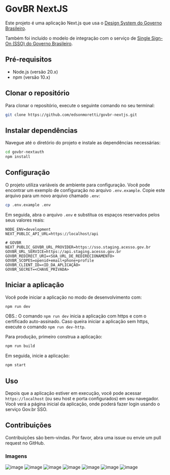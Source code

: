 # GovBR NextJS

Este projeto é uma aplicação Next.js que usa o [Design System do Governo Brasileiro](https://gov.br/ds).

Também foi incluído o modelo de integração com o serviço de [Single Sign-On (SSO) do Governo Brasileiro](https://acesso.gov.br/roteiro-tecnico/).


## Pré-requisitos

- Node.js (versão 20.x)
- npm (versão 10.x)

## Clonar o repositório

Para clonar o repositório, execute o seguinte comando no seu terminal:

```bash
git clone https://github.com/edsonmoretti/govbr-nextjs.git
```

## Instalar dependências

Navegue até o diretório do projeto e instale as dependências necessárias:

```bash
cd govbr-nextauth
npm install
```

## Configuração

O projeto utiliza variáveis de ambiente para configuração. Você pode encontrar um exemplo de configuração no arquivo `.env.example`. Copie este arquivo para um novo arquivo chamado `.env`:

```bash
cp .env.example .env
```

Em seguida, abra o arquivo `.env` e substitua os espaços reservados pelos seus valores reais:

```dotenv
NODE_ENV=development
NEXT_PUBLIC_API_URL=https://localhost/api

# GOVBR
NEXT_PUBLIC_GOVBR_URL_PROVIDER=https://sso.staging.acesso.gov.br
GOVBR_URL_SERVICE=https://api.staging.acesso.gov.br
GOVBR_REDIRECT_URI=<SUA_URL_DE_REDIRECIONAMENTO>
GOVBR_SCOPES=openid+email+phone+profile
GOVBR_CLIENT_ID=<ID_DA_APLICAÇÃO>
GOVBR_SECRET=<CHAVE_PRIVADA>
```

## Iniciar a aplicação

Você pode iniciar a aplicação no modo de desenvolvimento com:

```bash
npm run dev
```
OBS.: O comando `npm run dev` inicia a aplicação com https e com o certificado auto-assinado. Caso queira iniciar a aplicação sem https, execute o comando `npm run dev-http`.

Para produção, primeiro construa a aplicação:

```bash
npm run build
```

Em seguida, inicie a aplicação:

```bash
npm start
```

## Uso

Depois que a aplicação estiver em execução, você pode acessar `https://localhost` (ou seu host e porta configurados) em seu navegador. Você verá a página inicial da aplicação, onde poderá fazer login usando o serviço Gov.br SSO.

## Contribuições

Contribuições são bem-vindas. Por favor, abra uma issue ou envie um pull request no GitHub.

### Imagens
![image](https://github.com/edsonmoretti/govbr-nextjs/assets/7455473/fcf81a7c-99e4-44c6-8657-6a30d457110c)
![image](https://github.com/edsonmoretti/govbr-nextjs/assets/7455473/e6d31db3-e1f4-4853-b962-175476ab2364)
![image](https://github.com/edsonmoretti/govbr-nextjs/assets/7455473/7a9ba9db-d693-4469-9329-bcae9fa1151e)
![image](https://github.com/edsonmoretti/govbr-nextjs/assets/7455473/28b017a2-226a-4a03-aade-19e7c62e5543)
![image](https://github.com/edsonmoretti/govbr-nextjs/assets/7455473/3aedb9cd-933c-471e-8765-43df90a36f2d)
![image](https://github.com/edsonmoretti/govbr-nextjs/assets/7455473/77f89577-16d1-4343-98d9-06971c307075)
![image](https://github.com/edsonmoretti/govbr-nextjs/assets/7455473/f855bceb-5b6d-4564-bf46-214535a9de29)
